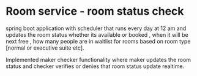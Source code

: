 # Room service - room status check

spring boot application with scheduler that runs every day at 12 am and updates the room status whether its available or booked , when it will be next free , 
how many people are in waitlist for rooms based on room type [normal or executive suite etc]. 

Implemented maker checker functionality where maker updates the room status and checker verifies or denies that room status update realtime.
